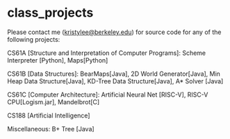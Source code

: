 # class_projects

Please contact me (kristylee@berkeley.edu) for source code for any of the following projects:

CS61A [Structure and Interpretation of Computer Programs]: Scheme Interpreter [Python], Maps[Python]

CS61B [Data Structures]: BearMaps[Java], 2D World Generator[Java], Min Heap Data Structure[Java], KD-Tree Data Structure[Java], A* Solver [Java]

CS61C [Computer Architecture]: Artificial Neural Net [RISC-V], RISC-V CPU[Logism.jar], Mandelbrot[C]

CS188 [Artificial Intelligence]

Miscellaneous: B+ Tree [Java]
